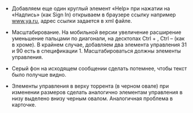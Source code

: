 * Добавляем еще один круглый элемент «Help» при нажатии на «Надпись» (как Sign
In) открываем в браузере ссылку например www.ya.ru, адрес ссылки задается в
xml файле.

* Масштабирование. На мобильной версии увеличение расширение уменьшение пальцами
по диагонали, на десктопах Ctrl + , Ctrl – (как в хроме). В крайнем случае,
добавляем два элемента управления 31 и 90 есть в спецификации 1.
Масштабироваться должны элементы управления.

* Серый фон на исходящем сообщении сделать потемнее, чтобы текст было получше
видно.

* Элементы управления в верху торрента (в черном овале) при изменении размеров сделать
аналогично элементам управления в низу выделено внизу черным овалом.
Аналогичная проблема в карточке.
